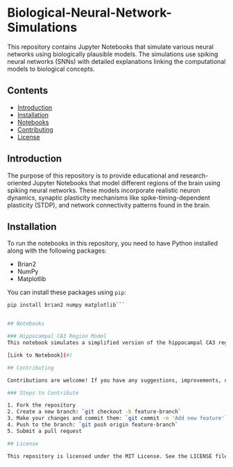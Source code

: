 # Biological-Neural-Network-Simulations
This repository contains Jupyter Notebooks that simulate various neural networks using biologically plausible models. The simulations use spiking neural networks (SNNs) with detailed explanations linking the computational models to biological concepts.


## Contents

- [Introduction](#introduction)
- [Installation](#installation)
- [Notebooks](#notebooks)
- [Contributing](#contributing)
- [License](#license)

## Introduction

The purpose of this repository is to provide educational and research-oriented Jupyter Notebooks that model different regions of the brain using spiking neural networks. These models incorporate realistic neuron dynamics, synaptic plasticity mechanisms like spike-timing-dependent plasticity (STDP), and network connectivity patterns found in the brain.

## Installation

To run the notebooks in this repository, you need to have Python installed along with the following packages:

- Brian2
- NumPy
- Matplotlib

You can install these packages using `pip`:

```bash
pip install brian2 numpy matplotlib```


## Notebooks

### Hippocampal CA3 Region Model
This notebook simulates a simplified version of the hippocampal CA3 region using spiking neural networks. The model includes both excitatory and inhibitory neurons, with synaptic plasticity based on STDP.

[Link to Notebook](#)

## Contributing

Contributions are welcome! If you have any suggestions, improvements, or new models to add, please create a pull request or open an issue.

### Steps to Contribute

1. Fork the repository
2. Create a new branch: `git checkout -b feature-branch`
3. Make your changes and commit them: `git commit -m 'Add new feature'`
4. Push to the branch: `git push origin feature-branch`
5. Submit a pull request

## License

This repository is licensed under the MIT License. See the LICENSE file for more details.


